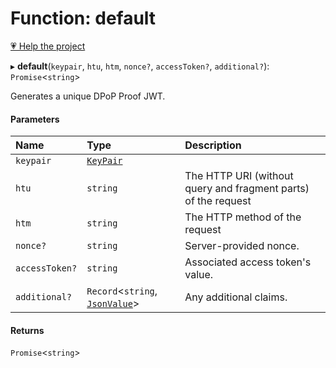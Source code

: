 # Function: default

[💗 Help the project](https://github.com/sponsors/panva)

▸ **default**(`keypair`, `htu`, `htm`, `nonce?`, `accessToken?`, `additional?`): `Promise`<`string`\>

Generates a unique DPoP Proof JWT.

#### Parameters

| Name | Type | Description |
| :------ | :------ | :------ |
| `keypair` | [`KeyPair`](../interfaces/KeyPair.md) |  |
| `htu` | `string` | The HTTP URI (without query and fragment parts) of the request |
| `htm` | `string` | The HTTP method of the request |
| `nonce?` | `string` | Server-provided nonce. |
| `accessToken?` | `string` | Associated access token's value. |
| `additional?` | `Record`<`string`, [`JsonValue`](../types/JsonValue.md)\> | Any additional claims. |

#### Returns

`Promise`<`string`\>
